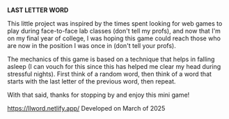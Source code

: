 **LAST LETTER WORD**

This little project was inspired by the times spent looking for web games to play during face-to-face lab classes (don't tell my profs), and now that I'm on my final year of college, I was hoping this game could reach those who are now in the position I was once in (don't tell your profs). 

The mechanics of this game is based on a technique that helps in falling asleep (I can vouch for this since this has helped me clear my head during stressful nights). First think of a random word, then think of a word that starts with the last letter of the previous word, then repeat.

With that said, thanks for stopping by and enjoy this mini game!

https://llword.netlify.app/
Developed on March of 2025
